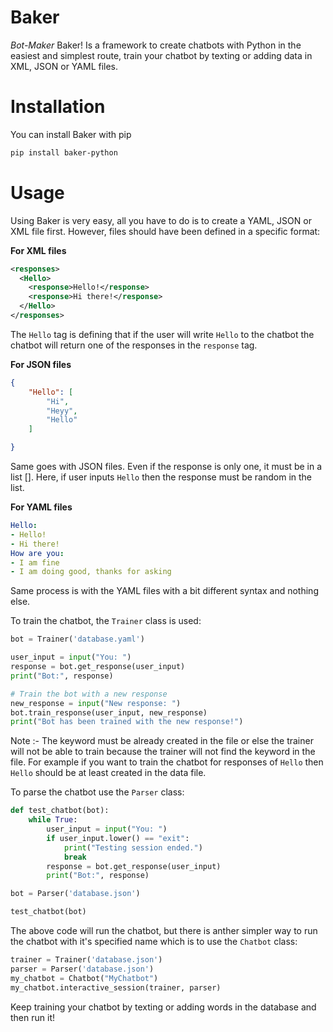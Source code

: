 # Baker

*Bot-Maker* Baker! Is a framework to create chatbots with Python in the easiest and simplest route, train your chatbot by texting or adding data in XML, JSON or YAML files. 

# Installation

You can install Baker with pip

```bash
pip install baker-python
```

# Usage

Using Baker is very easy, all you have to do is to create a YAML, JSON or XML file first. However, files should have been defined in a specific format:

**For XML files**

```xml
<responses>
  <Hello>
    <response>Hello!</response>
    <response>Hi there!</response>
  </Hello>
</responses>
```

The `Hello` tag is defining that if the user will write `Hello` to the chatbot the chatbot will return one of the responses in the `response` tag.

**For JSON files**

```json
{
    "Hello": [
        "Hi",
        "Heyy",
        "Hello"
    ]

}
```

Same goes with JSON files. Even if the response is only one, it must be in a list []. Here, if user inputs `Hello` then the response must be random in the list. 

**For YAML files**

```yaml
Hello:
- Hello!
- Hi there!
How are you:
- I am fine
- I am doing good, thanks for asking
```

Same process is with the YAML files with a bit different syntax and nothing else.

To train the chatbot, the `Trainer` class is used:

```py
bot = Trainer('database.yaml')

user_input = input("You: ")
response = bot.get_response(user_input)
print("Bot:", response)

# Train the bot with a new response
new_response = input("New response: ")
bot.train_response(user_input, new_response)
print("Bot has been trained with the new response!")
```

Note :- The keyword must be already created in the file or else the trainer will not be able to train because the trainer will not find the keyword in the file. For example if you want to train the chatbot for responses of `Hello` then `Hello` should be at least created in the data file. 

To parse the chatbot use the `Parser` class:

```py
def test_chatbot(bot):
    while True:
        user_input = input("You: ")
        if user_input.lower() == "exit":
            print("Testing session ended.")
            break
        response = bot.get_response(user_input)
        print("Bot:", response)

bot = Parser('database.json')

test_chatbot(bot)
```

The above code will run the chatbot, but there is anther simpler way to run the chatbot with it's specified name which is to use the `Chatbot` class:

```py
trainer = Trainer('database.json')
parser = Parser('database.json')
my_chatbot = Chatbot("MyChatbot")
my_chatbot.interactive_session(trainer, parser)
```

Keep training your chatbot by texting or adding words in the database and then run it!
